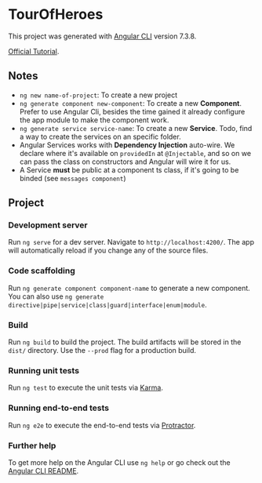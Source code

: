 # TourOfHeroes

This project was generated with [Angular CLI](https://github.com/angular/angular-cli) version 7.3.8.

[Official Tutorial](https://angular.io/tutorial).

## Notes
- `ng new name-of-project`: To create a new project
- `ng generate component new-component`: To create a new **Component**. Prefer to use Angular Cli, besides the time gained it already configure the app module to make the component work.
- `ng generate service service-name`: To create a new **Service**. Todo, find a way to create the services on an specific folder.
- Angular Services works with **Dependency Injection** auto-wire. We declare where it's available on `providedIn` at `@Injectable`, and so on we can pass the class on constructors and Angular will wire it for us.
- A Service **must** be public at a component ts class, if it's going to be binded (see `messages component`)


## Project

### Development server

Run `ng serve` for a dev server. Navigate to `http://localhost:4200/`. The app will automatically reload if you change any of the source files.

### Code scaffolding

Run `ng generate component component-name` to generate a new component. You can also use `ng generate directive|pipe|service|class|guard|interface|enum|module`.

### Build

Run `ng build` to build the project. The build artifacts will be stored in the `dist/` directory. Use the `--prod` flag for a production build.

### Running unit tests

Run `ng test` to execute the unit tests via [Karma](https://karma-runner.github.io).

### Running end-to-end tests

Run `ng e2e` to execute the end-to-end tests via [Protractor](http://www.protractortest.org/).

### Further help

To get more help on the Angular CLI use `ng help` or go check out the [Angular CLI README](https://github.com/angular/angular-cli/blob/master/README.md).
